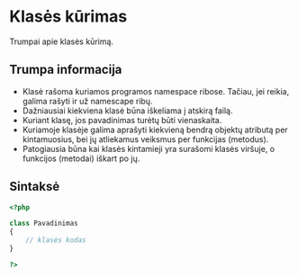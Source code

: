 # Klasės kūrimas

Trumpai apie klasės kūrimą.

## Trumpa informacija

- Klasė rašoma kuriamos programos namespace ribose. Tačiau, jei reikia, galima rašyti ir už namescape ribų.
- Dažniausiai kiekviena klasė būna iškeliama į atskirą failą.
- Kuriant klasę, jos pavadinimas turėtų būti vienaskaita.
- Kuriamoje klasėje galima aprašyti kiekvieną bendrą objektų atributą per kintamuosius, bei jų atliekamus veiksmus per funkcijas (metodus).
- Patogiausia būna kai klasės kintamieji yra surašomi klasės viršuje, o funkcijos (metodai) iškart po jų.

## Sintaksė

```php
<?php

class Pavadinimas
{
    // klasės kodas
}

?>
```
